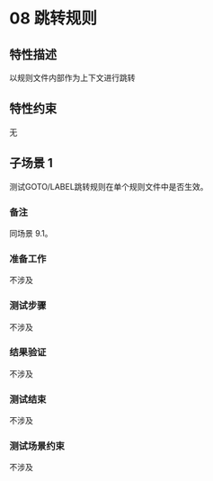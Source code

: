 # 08 跳转规则

## 特性描述

以规则文件内部作为上下文进行跳转

## 特性约束

无

## 子场景 1

测试GOTO/LABEL跳转规则在单个规则文件中是否生效。

### 备注

同场景 9.1。

### 准备工作

不涉及

### 测试步骤

不涉及

### 结果验证

不涉及

### 测试结束

不涉及

### 测试场景约束

不涉及
